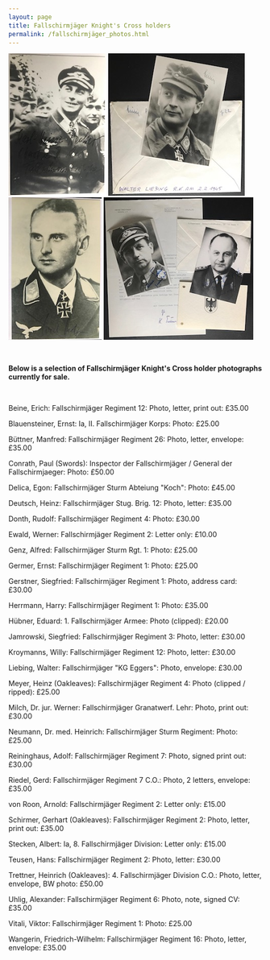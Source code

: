 ```yaml
---
layout: page
title: Fallschirmjäger Knight's Cross holders
permalink: /fallschirmjäger_photos.html
---
```


<div id="publishedByLAH">

<p float="left">
<img src="./assets/Karl-Heinz Becker.jpg"/>
<img src="./assets/Walter Liebing.jpg"/>
<img src="./assets/Cord Tietjen.jpg"/>
<img src="./assets/Heinz Trettner.jpg"/>
</p>  
<br />
<p><b>Below is a selection of Fallschirmjäger Knight's Cross holder photographs currently for sale.</b></p>
<br />
<p>Beine,	Erich: Fallschirmjäger Regiment 12:	Photo, letter, print out:	£35.00
<p>Blauensteiner,	Ernst: Ia, II. Fallschirmjäger Korps:	Photo: £25.00
<p>Büttner,	Manfred: Fallschirmjäger Regiment 26: Photo, letter, envelope: £35.00
<p>Conrath,	Paul (Swords): Inspector der Fallschirmjäger / General der Fallschirmjaeger: Photo:	£50.00
<p>Delica,	Egon: Fallschirmjäger Sturm Abteiung "Koch":	Photo: £45.00
<p>Deutsch,	Heinz: Fallschirmjäger Stug. Brig. 12:	Photo, letter: £35.00
<p>Donth,	Rudolf:	Fallschirmjäger Regiment 4:	Photo: £30.00
<p>Ewald,	Werner:	Fallschirmjäger Regiment 2: Letter only:	£10.00
<p>Genz,	Alfred:	Fallschirmjäger Sturm Rgt. 1: Photo: £25.00
<p>Germer,	Ernst: Fallschirmjäger Regiment 1:	Photo: £25.00
<p>Gerstner,	Siegfried: Fallschirmjäger Regiment 1:	Photo, address card: £30.00
<p>Herrmann,	Harry: Fallschirmjäger Regiment 1:	Photo: £35.00
<p>Hübner,	Eduard:	1. Fallschirmjäger Armee:	Photo (clipped): £20.00
<p>Jamrowski,	Siegfried: Fallschirmjäger Regiment 3:	Photo, letter: £30.00
<p>Kroymanns,	Willy: Fallschirmjäger Regiment 12:	Photo, letter: £30.00
<p>Liebing,	Walter:	Fallschirmjäger "KG Eggers":	Photo, envelope: £30.00
<p>Meyer,	Heinz	(Oakleaves): Fallschirmjäger Regiment 4:	Photo (clipped / ripped): £25.00
<p>Milch,	Dr. jur. Werner: Fallschirmjäger Granatwerf. Lehr:	Photo, print out:	£30.00
<p>Neumann,	Dr. med. Heinrich: Fallschirmjäger Sturm Regiment:	Photo: £25.00
<p>Reininghaus,	Adolf: Fallschirmjäger Regiment 7:	Photo, signed print out: £30.00
<p>Riedel,	Gerd:	Fallschirmjäger Regiment 7 C.O.:	Photo, 2 letters, envelope:	£35.00
<p>von Roon,	Arnold:	Fallschirmjäger Regiment 2:	Letter only: £15.00
<p>Schirmer,	Gerhart	(Oakleaves): Fallschirmjäger Regiment 2:	Photo, letter, print out:	£35.00
<p>Stecken,	Albert:	Ia, 8. Fallschirmjäger Division:	Letter only:	£15.00
<p>Teusen,	Hans:	Fallschirmjäger Regiment 2:	Photo, letter: £30.00
<p>Trettner,	Heinrich	(Oakleaves): 4. Fallschirmjäger Division C.O.: Photo, letter, envelope, BW photo:	£50.00
<p>Uhlig,	Alexander: Fallschirmjäger Regiment 6:	Photo, note, signed CV:	£35.00
<p>Vitali,	Viktor:	Fallschirmjäger Regiment 1:	Photo: £25.00
<p>Wangerin,	Friedrich-Wilhelm: Fallschirmjäger Regiment 16:	Photo, letter, envelope: £35.00

